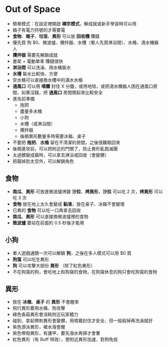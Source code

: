 # Out of Space

- 簡單模式：在設定裡開啟 **襌宗模式**，解成就或新手學習時可以用
- 箱子有電力符號的才需要電
- **食物**、**箱子**、**垃圾**、**異形** 可以放 **回收機** 賺錢
- 優先買 狗 $0、微波爐、攪拌器、水槽（單人先買淋浴間）、水桶、澆水機器人
- **攪拌器** 需要先解鎖成就
- 書架 + 電動單車 賺錢很快
- **淋浴間** 可以洗澡、用水桶裝水
- **水槽** 裝水比較快、方便
- 空水桶可以直接換水槽中的滿水水桶
- **通風口** 可以用 **噴霧** 封住 X 分鐘，或用地毯，或把澆水機器人困在通風口房間，如果沒錢，把 **通風口** 房間關起來比較安全
- 進攻前準備
  - 拖把
  - 盡量多水桶
  - 小狗
  - 水槽（或淋浴間）
  - 攪拌器
  - 後期異形數量多時需要冰箱、桌子
- 不要把 **拖把**、**水桶** 留在不清潔的房間，之後很難取回來
- 後期進攻前，可以把附近的門關了，防止異形亂跑滅團
- 太過髒變成繭時，可以拿去淋浴或回收（會變髒）
- 把繭掉到太空外，可以解鎖角色

## 食物

- **南瓜**、**異形** 可放進微波爐烤變 **沙拉**、**烤異形**，**沙拉** 可以吃 2 次，**烤異形** 可以吃 3 次
- **食物** 放在地上太久會變成 **黏液**，放在桌子、冰箱不會變壞
- 已煮的 **食物** 可以吃一口再拿去回收
- **南瓜**、**異形** 可以直接換微波爐裡的食物
- **微波爐** 要站在前面約 0.5 秒後才能用

## 小狗

- 單人遊戲通關一次可以解鎖 **狗**，之後在多人模式可以用 $0 買
- **狗窩** 可以吃生異形
- **狗** 可以攻擊大部份 **異形** （除了紅色異形）
- 不在狗窩的狗，會吃地上和狗窩的食物，在狗窩休息的狗只會吃狗窩的食物

## 異形

- 放在 **冰箱**、**桌子** 的 **異形** 不會醒來
- 飛行異形要用水桶、狗攻擊
- 綠色香菇異形會消耗附近玩家體力
- 碰到、拿起帶刺異形會變髒，用噴霧封住才安全，但一般殺掉再洗澡就好
- 紫色游泳異形，被水潑會醒
- 紫色帶殼異形，有護甲，要先潑水再掃才會暈
- 紅色異形（有 Buff 特效），使附近異形加速、對狗免疫
